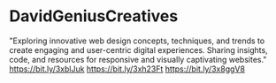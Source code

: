 # DavidGeniusCreatives
"Exploring innovative web design concepts, techniques, and trends to create engaging and user-centric digital experiences. Sharing insights, code, and resources for responsive and visually captivating websites."
https://bit.ly/3xblJuk 
https://bit.ly/3xh23Ft
https://bit.ly/3x8ggV8

